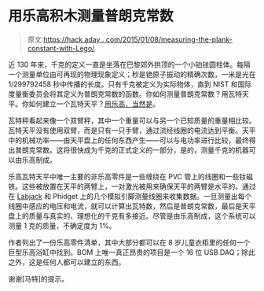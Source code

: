 # 用乐高积木测量普朗克常数

> 原文:[https://hack aday . com/2015/01/08/measuring-the-plank-constant-with-Lego/](https://hackaday.com/2015/01/08/measuring-the-plank-constant-with-lego/)

近 130 年来，千克的定义一直是坐落在巴黎郊外拱顶的一个小铂铱圆柱体。每隔一个测量单位由可再现的物理现象定义；秒是铯原子振动的精确次数，一米是光在 1/299792458 秒中传播的长度。只有千克被定义为实际物体，直到 NIST 和国际度量衡委员会将其定义为普朗克常数的函数。你如何测量普朗克常数？用瓦特天平。你如何建立一个瓦特天平？[用乐高，当然是](http://arxiv.org/abs/1412.1699)。

瓦特秤看起来像一个双臂秤，其中一个重量可以与另一个已知质量的重量相比较。瓦特天平没有使用双臂，而是只有一只手臂，通过流经线圈的电流达到平衡。天平中的机械功率——由天平盘上的任何东西产生——可以与电功率进行比较，最终得出普朗克常数。这将很快成为千克的正式定义的一部分，是的，测量千克的机器可以由乐高制成。

乐高瓦特天平中唯一主要的非乐高零件是一些缠绕在 PVC 管上的线圈和一些钕磁铁。这些被放置在天平的两臂上，一对激光被用来确保天平的两臂是水平的。通过在 [Labjack](http://labjack.com/u6) 和 Phidget 上的几个模拟引脚测量线圈来收集数据。一旦测量出每个线圈中感应的电压和电流，就可以计算出瓦特数，然后是普朗克常数，最后是天平盘上的质量与真实的、理想化的千克有多接近。尽管是由乐高制成，这个系统可以测量 1 克的质量，不确定度为 1%。

作者列出了一份乐高零件清单，其中大部分都可以在 8 岁儿童衣柜里的任何一个巨型乐高浴缸中找到。BOM 上唯一真正昂贵的项目是一个 16 位 USB DAQ；除此之外，这是任何人都可以建立的东西。

谢谢[马特]的提示。